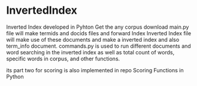 # InvertedIndex
Inverted Index developed in Pyhton
Get the any corpus download
main.py file will make termids and docids files and forward Index
Inverted Index file will make use of these documents and make a inverted index and also term_info document.
commands.py is used to run different documents and word searching in the inverted index as well as total count of words, specific words in corpus, 
and other functions.

its part two for scoring is also implemented in repo Scoring Functions in Python
